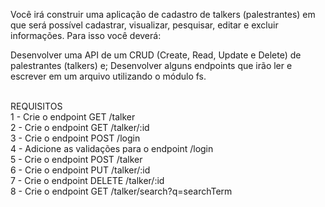 Você irá construir uma aplicação de cadastro de talkers (palestrantes) em que será possível cadastrar, visualizar, pesquisar, editar e excluir informações. Para isso você deverá:

Desenvolver uma API de um CRUD (Create, Read, Update e Delete) de palestrantes (talkers) e;
Desenvolver alguns endpoints que irão ler e escrever em um arquivo utilizando o módulo fs.

<br/>
REQUISITOS
<br/>
1 - Crie o endpoint GET /talker<br/>
2 - Crie o endpoint GET /talker/:id<br/>
3 - Crie o endpoint POST /login<br/>
4 - Adicione as validações para o endpoint /login<br/>
5 - Crie o endpoint POST /talker<br/>
6 - Crie o endpoint PUT /talker/:id<br/>
7 - Crie o endpoint DELETE /talker/:id<br/>
8 - Crie o endpoint GET /talker/search?q=searchTerm



